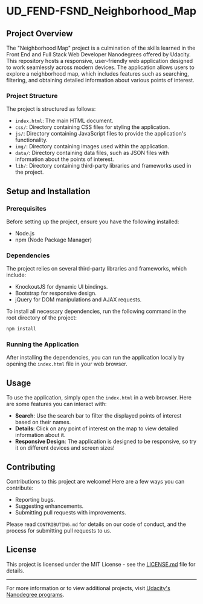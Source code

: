 # UD_FEND-FSND_Neighborhood_Map

## Project Overview

The "Neighborhood Map" project is a culmination of the skills learned in the Front End and Full Stack Web Developer Nanodegrees offered by Udacity. This repository hosts a responsive, user-friendly web application designed to work seamlessly across modern devices. The application allows users to explore a neighborhood map, which includes features such as searching, filtering, and obtaining detailed information about various points of interest.

### Project Structure

The project is structured as follows:

- `index.html`: The main HTML document.
- `css/`: Directory containing CSS files for styling the application.
- `js/`: Directory containing JavaScript files to provide the application's functionality.
- `img/`: Directory containing images used within the application.
- `data/`: Directory containing data files, such as JSON files with information about the points of interest.
- `lib/`: Directory containing third-party libraries and frameworks used in the project.

## Setup and Installation

### Prerequisites

Before setting up the project, ensure you have the following installed:
- Node.js
- npm (Node Package Manager)

### Dependencies

The project relies on several third-party libraries and frameworks, which include:
- KnockoutJS for dynamic UI bindings.
- Bootstrap for responsive design.
- jQuery for DOM manipulations and AJAX requests.

To install all necessary dependencies, run the following command in the root directory of the project:

```bash
npm install
```

### Running the Application

After installing the dependencies, you can run the application locally by opening the `index.html` file in your web browser.

## Usage

To use the application, simply open the `index.html` in a web browser. Here are some features you can interact with:
- **Search**: Use the search bar to filter the displayed points of interest based on their names.
- **Details**: Click on any point of interest on the map to view detailed information about it.
- **Responsive Design**: The application is designed to be responsive, so try it on different devices and screen sizes!

## Contributing

Contributions to this project are welcome! Here are a few ways you can contribute:
- Reporting bugs.
- Suggesting enhancements.
- Submitting pull requests with improvements.

Please read `CONTRIBUTING.md` for details on our code of conduct, and the process for submitting pull requests to us.

## License

This project is licensed under the MIT License - see the [LICENSE.md](LICENSE.md) file for details.

---

For more information or to view additional projects, visit [Udacity's Nanodegree programs](https://www.udacity.com/courses/all).